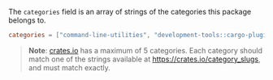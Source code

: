 The `categories` field is an array of strings of the categories this package
belongs to.

```toml
categories = ["command-line-utilities", "development-tools::cargo-plugins"]
```

> **Note**: [crates.io](https://crates.io) has a maximum of 5 categories. Each category should
> match one of the strings available at https://crates.io/category_slugs, and
> must match exactly.